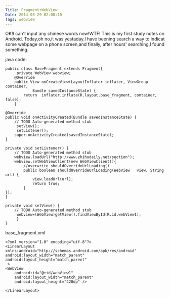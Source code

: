 ```yaml
---
Title: Fragment+WebView
Date: 2014-08-29 02:08:10
Tags: webview
---
```


OK!I can't input any chinese words now!WTF!
This is my first study notes on Android.
Today,oh no,it was yestaday.I have beening search a way to indicat some webpage on a phone screen,and finally, after hours' searching,I found something.


java code:

    public class BaseFragment extends Fragment{
         private WebView webview;
    	@Override
    	public View onCreateView(LayoutInflater inflater, ViewGroup container,
    			Bundle savedInstanceState) {
    		return  inflater.inflate(R.layout.base_fragment, container, false); 
    	}
    
    @Override
    public void onActivityCreated(Bundle savedInstanceState) {
    	// TODO Auto-generated method stub
    	 setView(); 
    	 setListener();
    	super.onActivityCreated(savedInstanceState);
    }
    
    private void setListener() {
    	// TODO Auto-generated method stub
    	webview.loadUrl("http://www.zhihudaily.net/section");
    	webview.setWebViewClient(new WebViewClient(){    
    		//overwrite shouldOverrideUrlLoading()
            public boolean shouldOverrideUrlLoading(WebView   view, String url) {       
                view.loadUrl(url);    
                return true;       
            }       
    }); 
    }
    
    private void setView() {
    	// TODO Auto-generated method stub
    	 webview=(WebView)getView().findViewById(R.id.webView1);
    	 }
    }
 
    
base_fragment.xml

    <?xml version="1.0" encoding="utf-8"?>
    <LinearLayout xmlns:android="http://schemas.android.com/apk/res/android"
    android:layout_width="match_parent"
    android:layout_height="match_parent" 
     >
    <WebView
        android:id="@+id/webView1"
        android:layout_width="match_parent"
        android:layout_height="428dp" />

    </LinearLayout>